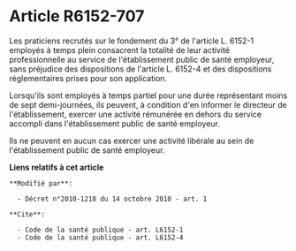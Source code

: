# Article R6152-707

Les praticiens recrutés sur le fondement du 3° de l'article L. 6152-1 employés à temps plein consacrent la totalité de leur
activité professionnelle au service de l'établissement public de santé employeur, sans préjudice des dispositions de
l'article L. 6152-4 et des dispositions réglementaires prises pour son application. 

Lorsqu'ils sont employés à temps partiel pour une durée représentant moins de sept demi-journées, ils peuvent, à condition
d'en informer le directeur de l'établissement, exercer une activité rémunérée en dehors du service accompli dans
l'établissement public de santé employeur. 

Ils ne peuvent en aucun cas exercer une activité libérale au sein de l'établissement public de santé employeur.

**Liens relatifs à cet article**

	**Modifié par**:

	  - Décret n°2010-1218 du 14 octobre 2010 - art. 1

	**Cite**:

	  - Code de la santé publique - art. L6152-1
	  - Code de la santé publique - art. L6152-4
